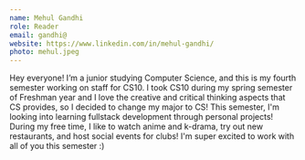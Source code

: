 ```yaml
---
name: Mehul Gandhi
role: Reader
email: gandhi@
website: https://www.linkedin.com/in/mehul-gandhi/
photo: mehul.jpeg
---
```

Hey everyone! I’m a junior studying Computer Science, and this is my fourth semester working on staff for CS10. I took CS10 during my spring semester of Freshman year and I love the creative and critical thinking aspects that CS provides, so I decided to change my major to CS! This semester, I'm looking into learning fullstack development through personal projects! During my free time, I like to watch anime and k-drama, try out new restaurants, and host social events for clubs! I'm super excited to work with all of you this semester :)
